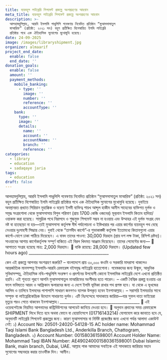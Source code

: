```yaml
---
title: ব্যয়বহুল লাইব্রেরি শিপমেন্ট প্রকল্পে অংশগ্রহণের আহবান
meta_title: ব্যয়বহুল লাইব্রেরি শিপমেন্ট প্রকল্পে অংশগ্রহণের আহবান
description: >-
  আলহামদুলিল্লাহ, আরবি ইসলামি পাণ্ডুলিপি গবেষণায় নিবেদিত প্রতিষ্ঠান “মুআসসাসাতুল
  মাআরিফ” (প্রতিষ্ঠা: ২০২১ সন) বহুল প্রতীক্ষিত বিশেষায়িত ইলমি লাইব্রেরি
  প্রতিষ্ঠার পথে এক ঐতিহাসিক সুযোগের মুখোমুখি হয়েছে।
date: 24-09-2025
image: /images/libraryshipment.jpg
organizer: almaarif
project_end_date:
  enable: false
  end_date: ''
donation_goals:
  enable: false
  amount: ''
  payment_methods:
    mobile_banking:
      - type: ''
        image: ''
        number: ''
        reference: ''
        accountType: ''
    bank:
      type: ''
      image: ''
      details:
        name: ''
        account: ''
        accountName: ''
        branch: ''
        reference: ''
categories:
  - library
  - education
  - sadaqaye jaria
tags:
  - education
draft: false
---
```

আলহামদুলিল্লাহ, আরবি ইসলামি পাণ্ডুলিপি গবেষণায় নিবেদিত প্রতিষ্ঠান “মুআসসাসাতুল মাআরিফ” (প্রতিষ্ঠা: ২০২১ সন) বহুল প্রতীক্ষিত বিশেষায়িত ইলমি লাইব্রেরি প্রতিষ্ঠার পথে এক ঐতিহাসিক সুযোগের মুখোমুখি হয়েছে।
দুবাইয়ে অবস্থানরত প্রখ্যাত সিরিয়ান মুহাক্কিক ও বরেণ্য ইলমী ব্যক্তিত্ব শায়খ আব্দুল হাকীম আনীস সাহেবের ব্যক্তিগত দুর্লভ ও সমৃদ্ধ সংগ্রহশালা থেকে মুআসসাসায় বিপুল পরিমাণ (প্রায় 1700 কেজি ওজনের) মূল্যবান ইসলামি কিতাব হাদিয়া/ওয়াকফ করা হয়েছে। সামুদ্রিক পথে নিরাপদে ও শুল্কমুক্ত শিপমেন্ট সম্ভব না হওয়ায় এবং উম্মাহর এই দুর্লভ সংগ্রহ যেন নষ্ট বা হাতছাড়া না হয়—তাই মুআসসাসা কর্তৃপক্ষ দীর্ঘ পর্যালোচনা ও ইস্তিখারার পর এয়ার কার্গোর ব্যয়বহুল পথ বেছে নেওয়ার দুঃসাহসী সিদ্ধান্ত নেয়।
দুবাই থেকে “তাশদীদ কার্গো”-র শুভাকাঙ্ক্ষী কর্তৃপক্ষ ইতোমধ্যে কিতাবগুলো এয়ার কার্গো-যোগে ঢাকা পাঠিয়ে দিয়েছেন। এ বাবদ তাদের পাওনা: 30,000 দিরহাম (প্রায় দশ লক্ষ টাকা, রিসিপ্ট দ্রষ্টব্য)। সাওয়াবের আশায় কার্গোকর্তৃপক্ষ সম্পূর্ণ বাকিতে এই বিরল খিদমত আঞ্জাম দিয়েছেন। তাদের পেমেন্টের জন্য—
📌 আপাতত সংগ্রহ হয়েছে মাত্র: 2,000 দিরহাম।
📌 বাকি রয়েছে: 28,000 দিরহাম। (Updated few hours ago)
\_\_\_\_\_\_\_\_\_\_\_\_\_\_\_\_\_\_\_\_\_\_\_\_\_\_\_\_\_\_\_\_\_\_\_\_\_\_\_\_

কেন এই প্রকল্পে আপনার অংশগ্রহণ জরুরি?
– বাংলাদেশে প্রায় ৩০,০০০ কওমি ও সরকারি মাদরাসা থাকলেও আন্তর্জাতিক মানসম্পন্ন ইসলামি-আরবি রেফারেন্স বইসমৃদ্ধ লাইব্রেরি হাতেগোনা। গবেষকদের জন্য উন্মুক্ত, আধুনিক সুবিধাসম্পন্ন, ঐতিহাসিক নথি-পাণ্ডুলিপি সংরক্ষণ ও প্রদর্শনের উপযোগী কোনো ইসলামিক লাইব্রেরি দেশে এখনো প্রতিষ্ঠিত হয়নি। এই শূন্যতা পূরণে আপনি মুআসসাসাতুল মাআরিফের অংশীদার হতে পারেন।
– একটি বৈশ্বিক প্রকল্প হওয়ায় এর ফলে ভবিষ্যতে আরব ও আফ্রিকান স্কলারদের জন্য এ দেশে ইলমি ভূমিকা রাখার পথ প্রশস্ত হবে। যা থেকে এ ভূখন্ডের আলিম ও তালিবে ইলমদের পাশাপাশি সাধারণ জনগণও ব্যাপক উপকৃত হবেন ইনশাআল্লাহ।
– সরাসরি ইলমচর্চার সাথে সম্পৃক্ত বা লাইব্রেরিকেন্দ্রিক উদ্যোগ সাধারণত দুর্লভ। এটি নিঃসন্দেহে সাদাকায়ে জারিয়া—যার সুফল দাতা ভাইয়েরা মৃত্যুর পরও পেতে থাকবেন ইনশাআল্লাহ।\_\_\_\_\_\_\_\_\_\_\_\_\_\_\_\_\_\_\_\_\_\_\_\_\_\_\_\_\_\_\_\_\_\_\_\_\_\_\_\_
🔗 এই ওয়েবপেইজে নিয়মিত আপনাদের কন্ট্রিবিউশনের আপডেট জানিয়ে দেওয়া হবে।
📌 অনুদান প্রদানের সময় রেফারেন্সে SHIPMENT লিখে দিতে হবে অথবা ফোনে বা হোয়াটসেপে (01716143214) যোগাযোগ করে জানাতে হবে যে, অনুদানটি লাইব্রেরি শিপমেন্ট প্রকল্পের জন্য। কারণ মুআসসাসার বা নির্দিষ্ট প্রজেক্টের জন্য এখনো পর্যন্ত আলাদা একাউন্ট নেই:
১) Account No: 20501-24020-54128-15
AC holder name: Mohammad Taqi
Islami Bank Bangladesh Ltd., Anderkilla Branch, Chattogram, Bangladesh.
২) Account Number: 001580361598001
Account Holder Name: Mohammad Taqi
IBAN Number: AE490240001580361598001
Dubai Islamic Bank, main branch, Dubai, UAE.
আল্লাহ পাক আমাদের সবাইকে এই সাদাকায়ে জারিয়ার মহান সুযোগের সদ্ব্যবহার করার তাওফীক দিন। আমীন।
